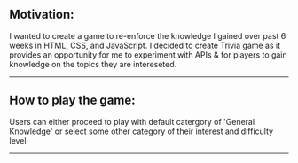 ## Motivation:

I wanted to create a game to re-enforce the knowledge I gained over past 6 weeks in HTML, CSS, and JavaScript. I decided to create Trivia game as it provides an opportunity for me to experiment with APIs & for players to gain knowledge on the topics they are intereseted. 

---
## How to play the game:
Users can either proceed to play with default catergory of 'General Knowledge' or select some other category of their interest and difficulty level 

---
